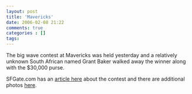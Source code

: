 ```yaml
---
layout: post
title: 'Mavericks'
date: 2006-02-08 21:22
comments: true
categories : []
tags:
---
```

The big wave contest at Mavericks was held yesterday and a relatively unknown South African named Grant Baker walked away the winner along with the $30,000 purse.

SFGate.com has an <a href="http://www.sfgate.com/mavericks/">article here</a> about the contest and there are additional photos <a href="http://sfgate.com/cgi-bin/object/mavericks?o=0&f=/g/a/2006/02/05/mavericks.DTL&type=mavericks">here</a>.



